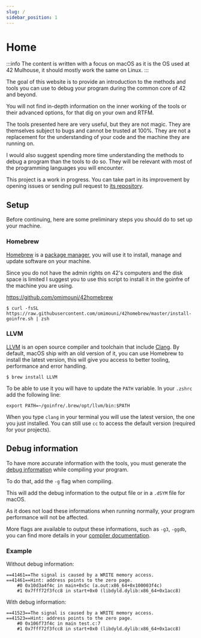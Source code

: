 ```yaml
---
slug: /
sidebar_position: 1
---
```


# Home

:::info
The content is written with a focus on macOS as it is the OS used at 42 Mulhouse, it should mostly work the same on Linux.
:::

The goal of this website is to provide an introduction to the methods and tools you can use to debug your program during the common core of 42 and beyond.

You will not find in-depth information on the inner working of the tools or their advanced options, for that dig on your own and RTFM.

The tools presented here are very useful, but they are not magic. They are themselves subject to bugs and cannot be trusted at 100%. They are not a replacement for the understanding of your code and the machine they are running on.

I would also suggest spending more time understanding the methods to debug a program than the tools to do so. They will be relevant with most of the programming languages you will encounter.

This project is a work in progress. You can take part in its improvement by opening issues or sending pull request to [its repository](https://github.com/SebastienWae/debugging-42).

## Setup
Before continuing, here are some preliminary steps you should do to set up your machine.

### Homebrew

[Homebrew](https://brew.sh) is a [package manager](https://en.wikipedia.org/wiki/Package_manager), you will use it to install, manage and update software on your machine.

Since you do not have the admin rights on 42's computers and the disk space is limited I suggest you to use this script to install it in the goinfre of the machine you are using.

https://github.com/omimouni/42homebrew

```shell
$ curl -fsSL https://raw.githubusercontent.com/omimouni/42homebrew/master/install-goinfre.sh | zsh
```

### LLVM

[LLVM](https://llvm.org/) is an open source compiler and toolchain that include [Clang](https://clang.llvm.org/). By default, macOS ship with an old version of it, you can use Homebrew to install the latest version, this will give you access to better tooling, performance and error handling.

```shell
$ brew install LLVM
```

To be able to use it you will have to update the `PATH` variable. In your `.zshrc` add the following line:

```shell
export PATH=~/goinfre/.brew/opt/llvm/bin:$PATH
```

When you type `clang` in your terminal you will use the latest version, the one you just installed. You can still use `cc` to access the default version (required for your projects).

## Debug information

To have more accurate information with the tools, you must generate the [debug information](https://llvm.org/docs/SourceLevelDebugging.html) while compiling your program.

To do that, add the `-g` flag when compiling.

This will add the debug information to the output file or in a `.dSYM` file for macOS.

As it does not load these informations when running normally, your program performance will not be affected.

More flags are available to output these informations, such as `-g3`, `-ggdb`, you can find more details in your [compiler documentation](https://clang.llvm.org/docs/UsersManual.html#controlling-debug-information).

### Example

Without debug information:
```shell {3}
==41461==The signal is caused by a WRITE memory access.
==41461==Hint: address points to the zero page.
    #0 0x10d3a4f4c in main+0x5c (a.out:x86_64+0x100003f4c)
    #1 0x7fff72f3fcc8 in start+0x0 (libdyld.dylib:x86_64+0x1acc8)
```

With debug information:
```shell {3}
==41523==The signal is caused by a WRITE memory access.
==41523==Hint: address points to the zero page.
    #0 0x106f73f4c in main test.c:7
    #1 0x7fff72f3fcc8 in start+0x0 (libdyld.dylib:x86_64+0x1acc8)
```
